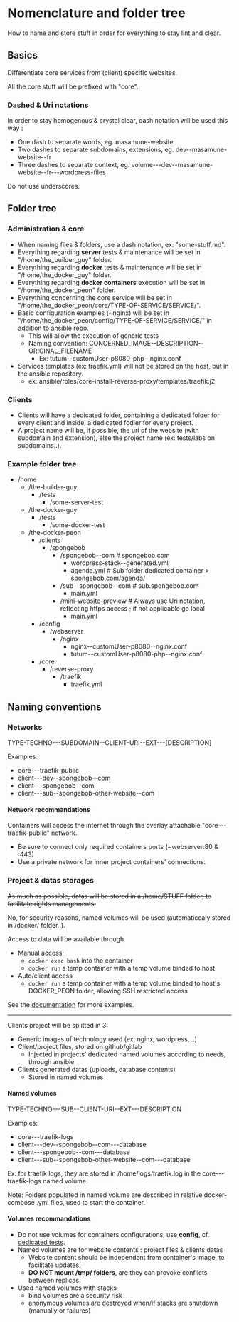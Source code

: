 # Nomenclature and folder tree

How to name and store stuff in order for everything to stay lint and clear.

## Basics

Differentiate core services from (client) specific websites.

All the core stuff will be prefixed with "core".

### Dashed & Uri notations

In order to stay homogenous & crystal clear, dash notation will be used this way :

- One dash to separate words, eg. masamune-website
- Two dashes to separate subdomains, extensions, eg. dev--masamune-website--fr
- Three dashes to separate context, eg. volume---dev--masamune-website--fr---wordpress-files

Do not use underscores.

## Folder tree

### Administration & core

- When naming files & folders, use a dash notation, ex: "some-stuff.md".
- Everything regarding **server** tests & maintenance will be set in "/home/the_builder_guy" folder.
- Everything regarding **docker** tests & maintenance will be set in "/home/the_docker_guy" folder.
- Everything regarding **docker containers** execution will be set in "/home/the_docker_peon" folder.
- Everything concerning the core service will be set in "/home/the_docker_peon/core/TYPE-OF-SERVICE/SERVICE/".
- Basic configuration examples (~nginx) will be set in "/home/the_docker_peon/config/TYPE-OF-SERVICE/SERVICE/" in addition to ansible repo.
  - This will allow the execution of generic tests
  - Naming convention: CONCERNED_IMAGE--DESCRIPTION--ORIGINAL_FILENAME
    - Ex: tutum--customUser-p8080-php--nginx.conf
- Services templates (ex: traefik.yml) will not be stored on the host, but in the ansible repository.
  - ex: ansible/roles/core-install-reverse-proxy/templates/traefik.j2

### Clients

- Clients will have a dedicated folder, containing a dedicated folder for every client and inside, a dedicated fodler for every project.
- A project name will be, if possible, the uri of the website (with subdomain and extension), else the project name (ex: tests/labs on subdomains..).

### Example folder tree

- /home
  - /the-builder-guy
    - /tests
      - /some-server-test
  - /the-docker-guy
    - /tests
      - /some-docker-test
  - /the-docker-peon
    - /clients
      - /spongebob
        - /spongebob--com             # spongebob.com
          - wordpress-stack--generated.yml
          - agenda.yml                # Sub folder dedicated container > spongebob.com/agenda/
        - /sub--spongebob--com        # sub.spongebob.com
          - main.yml
        - ~~/mini-website-preview~~   # Always use Uri notation, reflecting https access ; if not applicable go local
          - main.yml
    - /config
      - /webserver
        - /nginx
          - nginx--customUser-p8080--nginx.conf
          - tutum--customUser-p8080-php--nginx.conf
    - /core
      - /reverse-proxy
        - /traefik
          - traefik.yml

## Naming conventions

### Networks

TYPE-TECHNO---SUBDOMAIN--CLIENT-URI--EXT---[DESCRIPTION]

Examples:

- core---traefik-public
- client---dev--spongebob--com
- client---spongebob--com
- client---sub--spongebob-other-website--com

#### Network recommandations

Containers will access the internet through the overlay attachable "core---traefik-public" network.

- Be sure to connect only required containers ports (~webserver:80 & :443)
- Use a private network for inner project containers' connections.

### Project & datas storages

~~As much as possible, datas will be stored in a /home/STUFF folder, to facilitate rights managements.~~

No, for security reasons, named volumes will be used (automaticcaly stored in /docker/ folder..).

Access to data will be available through

- Manual access:
  - `docker exec bash` into the container
  - `docker run` a temp container with a temp volume binded to host
- Auto/client access
  - `docker run` a temp container with a temp volume binded to host's DOCKER_PEON folder, allowing SSH restricted access

See the [documentation](./main-and-logs-commands.md) for more examples.

---

Clients project will be splitted in 3:

- Generic images of technology used (ex: nginx, wordpress, ..)
- Client/project files, stored on github/gitlab
  - Injected in projects' dedicated named volumes according to needs, through ansible
- Clients generated datas (uploads, database contents)
  - Stored in named volumes

#### Named volumes

TYPE-TECHNO---SUB--CLIENT-URI--EXT---DESCRIPTION

Examples:

- core---traefik-logs
- client---dev--spongebob--com---database
- client---spongebob--com---database
- client---sub--spongebob-other-website--com---database

Ex: for traefik logs, they are stored in /home/logs/traefik.log in the core---traefik-logs named volume.

Note: Folders populated in named volume are described in relative docker-compose .yml files, used to start the container.

#### Volumes recommandations

- Do not use volumes for containers configurations, use **config**, cf. [dedicated tests](https://github.com/youpiwaza/server-related-tutorials/blob/master/01-docker/04-my-tests/09-traefik-curated/11-prod-hello-curated/08-hello-stack-curated-comments/README-use-docker-config.md).
- Named volumes are for website contents : project files & clients datas
  - Website content should be independant from container's image, to facilitate updates.
  - **DO NOT mount /tmp/ folders**, are they can provoke conflicts between replicas.
- Used named volumes with stacks
  - bind volumes are a security risk
  - anonymous volumes are destroyed when/if stacks are shutdown (manually or failures)
